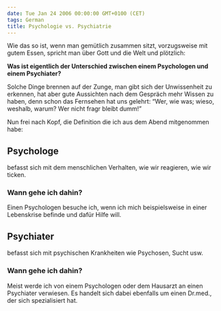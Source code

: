 ```yaml
---
date: Tue Jan 24 2006 00:00:00 GMT+0100 (CET)
tags: German
title: Psychologie vs. Psychiatrie
---
```



Wie das so ist, wenn man gemütlich zusammen sitzt, vorzugsweise mit
gutem Essen, spricht man über Gott und die Welt und plötzlich:

**Was ist eigentlich der Unterschied zwischen einem Psychologen und
einem Psychiater?**

Solche Dinge brennen auf der Zunge, man gibt sich der Unwissenheit zu
erkennen, hat aber gute Aussichten nach dem Gespräch mehr Wissen zu
haben, denn schon das Fernsehen hat uns gelehrt: “Wer, wie was; wieso,
weshalb, warum? Wer nicht fragr bleibt dumm!”

Nun frei nach Kopf, die Definition die ich aus dem Abend mitgenommen
habe:

## Psychologe

befasst sich mit dem menschlichen Verhalten, wie wir reagieren, wie wir
ticken.

### Wann gehe ich dahin?

Einen Psychologen besuche ich, wenn ich mich beispielsweise in einer
Lebenskrise befinde und dafür Hilfe will.

## Psychiater

befasst sich mit psychischen Krankheiten wie Psychosen, Sucht usw.

### Wann gehe ich dahin?

Meist werde ich von einem Psychologen oder dem Hausarzt an einen
Psychiater verwiesen. Es handelt sich dabei ebenfalls um einen Dr.med.,
der sich spezialisiert hat.

